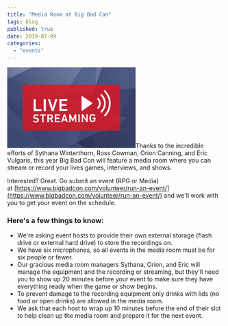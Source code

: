 ```yaml
---
title: "Media Room at Big Bad Con"
tags: blog
published: true
date: 2019-07-09
categories: 
  - "events"
---
```


![](/images/LiveStreaming_Button_PTC2018-300x188.png)Thanks to the incredible efforts of Sythana Winterthorn, Ross Cowman, Orion Canning, and Eric Vulgaris, this year Big Bad Con will feature a media room where you can stream or record your lives games, interviews, and shows.

Interested? Great. Go submit an event (RPG or Media) at [https://www.bigbadcon.com/volunteer/run-an-event/](https://www.bigbadcon.com/volunteer/run-an-event/) and we'll work with you to get your event on the schedule.

### Here's a few things to know:

- We're asking event hosts to provide their own external storage (flash drive or external hard drive) to store the recordings on.
- We have six microphones, so all events in the media room must be for six people or fewer.
- Our gracious media room managers Sythana, Orion, and Eric will manage the equipment and the recording or streaming, but they'll need you to show up 20 minutes before your event to make sure they have everything ready when the game or show begins.
- To prevent damage to the recording equipment only drinks with lids (no food or open drinks) are allowed in the media room.
- We ask that each host to wrap up 10 minutes before the end of their slot to help clean up the media room and prepare it for the next event.
